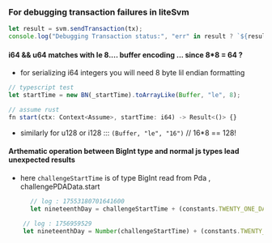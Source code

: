 ### For debugging transaction failures in liteSvm

```ts
let result = svm.sendTransaction(tx);
console.log("Debugging Transaction status:", "err" in result ? `${result.err().toString()}: ${result.meta().logs()}` : result.logs());
```


#### i64 && u64 matches with le 8.... buffer encoding ... since 8*8 = 64 ?
- for serializing i64 integers you will need 8 byte lil endian formatting
```ts
// typescript test
let startTime = new BN(_startTime).toArrayLike(Buffer, "le", 8);

// assume rust
fn start(ctx: Context<Assume>, startTime: i64) -> Result<()> {}
```

- similarly for u128 or i128 ::: `(Buffer, "le", "16")` // 16*8 == 128!

#### Arthematic operation between BigInt type and normal js types lead unexpected results

- here `challengeStartTime` is of type BigInt read from Pda , challengePDAData.start

```ts
      // log : 17553180701641600
      let nineteenthDay = challengeStartTime + (constants.TWENTY_ONE_DAY_IN_SECONDS - (constants.ONE_DAY_IN_SECONDS * 2)); 

    // log : 1756959529
    let nineteenthDay = Number(challengeStartTime) + (constants.TWENTY_ONE_DAY_IN_SECONDS - (constants.ONE_DAY_IN_SECONDS * 2)); 


```